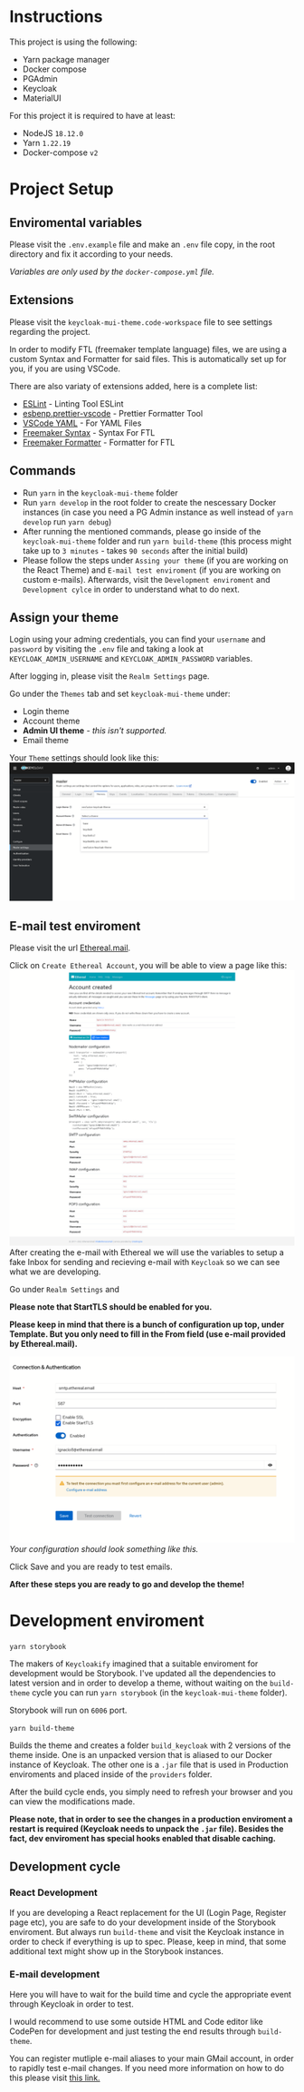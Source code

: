 # Instructions

This project is using the following:

- Yarn package manager
- Docker compose
- PGAdmin
- Keycloak
- MaterialUI

For this project it is required to have at least:

- NodeJS `18.12.0`
- Yarn `1.22.19`
- Docker-compose `v2`

# Project Setup

## Enviromental variables

Please visit the `.env.example` file and make an `.env` file copy, in the root directory and fix it according to your needs.

_Variables are only used by the `docker-compose.yml` file._

## Extensions

Please visit the `keycloak-mui-theme.code-workspace` file to see settings regarding the project.

In order to modify FTL (freemaker template language) files, we are using a custom Syntax and Formatter for said files. This is automatically set up for you, if you are using VSCode.

There are also variaty of extensions added, here is a complete list:

- [ESLint](https://marketplace.visualstudio.com/items?itemName=dbaeumer.vscode-eslint) - Linting Tool ESLint
- [esbenp.prettier-vscode](https://marketplace.visualstudio.com/items?itemName=esbenp.prettier-vscode) - Prettier Formatter Tool
- [VSCode YAML](https://marketplace.visualstudio.com/items?itemName=redhat.vscode-yaml) - For YAML Files
- [Freemaker Syntax](https://marketplace.visualstudio.com/items?itemName=dcortes92.freemarker) - Syntax For FTL
- [Freemaker Formatter](https://marketplace.visualstudio.com/items?itemName=antonlilleby.xp-freemarker-formatter) - Formatter for FTL

## Commands

- Run `yarn` in the `keycloak-mui-theme` folder
- Run `yarn develop` in the root folder to create the nescessary Docker instances (in case you need a PG Admin instance as well instead of `yarn develop` run `yarn debug`)
- After running the mentioned commands, please go inside of the `keycloak-mui-theme` folder and run `yarn build-theme` (this process might take up to `3 minutes` - takes `90 seconds` after the initial build)
- Please follow the steps under `Assing your theme` (if you are working on the React Theme) and `E-mail test enviroment` (if you are working on custom e-mails). Afterwards, visit the `Development enviroment` and `Development cylce` in order to understand what to do next.

## Assign your theme

Login using your adming credentials, you can find your `username` and `password` by visiting the `.env` file and taking a look at `KEYCLOAK_ADMIN_USERNAME` and `KEYCLOAK_ADMIN_PASSWORD` variables.

After logging in, please visit the `Realm Settings` page.

Go under the `Themes` tab and set `keycloak-mui-theme` under:

- Login theme
- Account theme
- **Admin UI theme** - _this isn't supported._
- Email theme

Your `Theme` settings should look like this:
![](./docs//keycloak_theme_settings.png)

## E-mail test enviroment

Please visit the url [Ethereal.mail](https://ethereal.email/).

Click on `Create Ethereal Account`, you will be able to view a page like this:
![](./docs/ethereal_after_creating_an_account.png)
After creating the e-mail with Ethereal we will use the variables to setup a fake Inbox for sending and recieving e-mail with `Keycloak` so we can see what we are developing.

Go under `Realm Settings` and

**Please note that StartTLS should be enabled for you.**

**Please keep in mind that there is a bunch of configuration up top, under Template. But you only need to fill in the From field (use e-mail provided by Ethereal.mail).**

![](./docs/keycloak_email_settings.png)_Your configuration should look something like this._

Click Save and you are ready to test emails.

**After these steps you are ready to go and develop the theme!**

# Development enviroment

`yarn storybook`

The makers of `Keycloakify` imagined that a suitable enviroment for development would be Storybook. I've updated all the dependencies to latest version and in order to develop a theme, without waiting on the `build-theme` cycle you can run `yarn storybook` (in the `keycloak-mui-theme` folder).

Storybook will run on `6006` port.

`yarn build-theme`

Builds the theme and creates a folder `build_keycloak` with 2 versions of the theme inside. One is an unpacked version that is aliased to our Docker instance of Keycloak. The other one is a `.jar` file that is used in Production enviroments and placed inside of the `providers` folder.

After the build cycle ends, you simply need to refresh your browser and you can view the modifications made.

**Please note, that in order to see the changes in a production enviroment a restart is required (Keycloak needs to unpack the `.jar` file). Besides the fact, dev enviroment has special hooks enabled that disable caching.**

## Development cycle

### React Development

If you are developing a React replacement for the UI (Login Page, Register page etc), you are safe to do your development inside of the Storybook enviroment. But always run `build-theme` and visit the Keycloak instance in order to check if everything is up to spec. Please, keep in mind, that some additional text might show up in the Storybook instances.

### E-mail development

Here you will have to wait for the build time and cycle the appropriate event through Keycloak in order to test.

I would recommend to use some outside HTML and Code editor like CodePen for development and just testing the end results through `build-theme`.

You can register mutliple e-mail aliases to your main GMail account, in order to rapidly test e-mail changes. If you need more information on how to do this please visit [this link.](https://www.101domain.com/gmail_email_aliases.htm)
